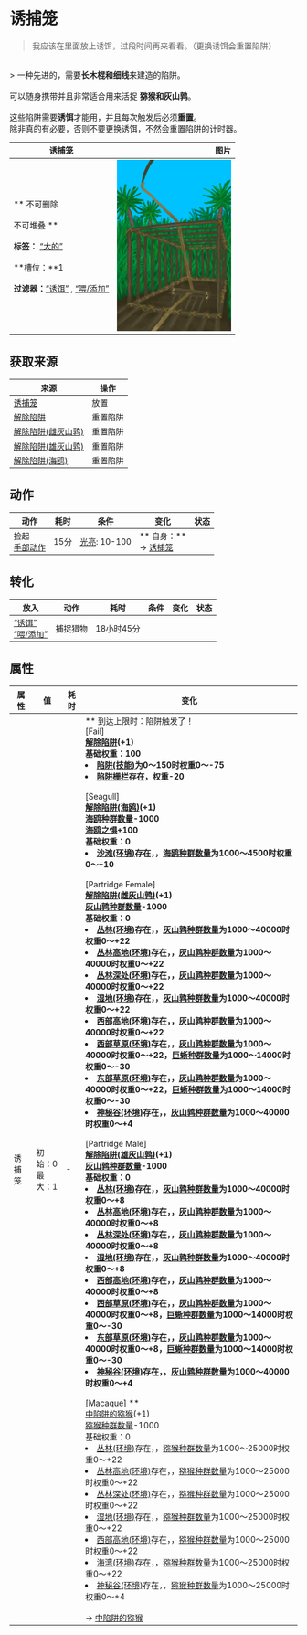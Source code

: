 # 诱捕笼  
> 我应该在里面放上诱饵，过段时间再来看看。（更换诱饵会重置陷阱）  
<br>  
> 一种先进的，需要<b>长木棍和细线</b>来建造的陷阱。<br><br>可以随身携带并且非常适合用来活捉 <b>猕猴和灰山鹑</b>。<br><br>这些陷阱需要<b>诱饵</b>才能用，并且每次触发后必须<b>重置</b>。<br>除非真的有必要，否则不要更换诱饵，不然会重置陷阱的计时器。  
  
  诱捕笼  |   图片   
 ----  |  ----:   
 ** 不可删除 **<br><br>** 不可堆叠 **<br><br>**标签：**	[“大的”](tag_Large.md)<br><br>**槽位：**1<br><br>**过滤器：**[“诱饵”](tag_Bait.md) , [“喂/添加”](tag_Feed.md)  |  <img decoding="async" src="Sprite/CagePlacedTrap.png" href="a.md" style="max-width:300px;max-height:300px;">   
  
## 获取来源  
来源  |  操作  
----  |  ----  
[诱捕笼](CageTrap.md)  |  放置  
[解除陷阱](CageTrapPlacedTriggered.md)  |  重置陷阱  
[解除陷阱(雌灰山鹑)](CageTrapPlacedTriggeredPartridgeFemale.md)  |  重置陷阱  
[解除陷阱(雄灰山鹑)](CageTrapPlacedTriggeredPartridgeMale.md)  |  重置陷阱  
[解除陷阱(海鸥)](CageTrapPlacedTriggeredSeagull.md)  |  重置陷阱  
## 动作  
动作  |  耗时  |  条件  |  变化  |  状态  
----  |  ----  |  ----  |  ----  |  ----  
捡起<br>[手部动作](HandAction.md)  |  15分  |  [光亮](Light.md): 10-100  |  ** 自身：**<br>→ [诱捕笼](CageTrap.md)  |    
## 转化  
放入  |  动作  |  耗时  |  条件  |  变化  |  状态  
----  |  ----  |  ----  |  ----  |  ----  |  ----  
[“诱饵”](tag_Bait.md)<br>[“喂/添加”](tag_Feed.md)  |  捕捉猎物  |  18小时45分  |    |    |    
## 属性   
属性  |  值  |  耗时  |  变化  
----  |  ----  |  ----  |  ----  
诱捕笼  |  初始：0<br>最大：1  |  -  |  ** 到达上限时：陷阱触发了！ **<br>** [Fail] **<br>  [解除陷阱](CageTrapPlacedTriggered.md)(+1)<br>基础权重：100<li>[陷阱(技能)](Skill_Trapping.md)为0～150时权重0～-75</li><li>[陷阱栅栏](Imp_TrappingFences.md)存在，权重-20</li><br>** [Seagull] **<br>  [解除陷阱(海鸥)](CageTrapPlacedTriggeredSeagull.md)(+1)<br>[海鸥种群数量](Pop_Seagull.md)-1000<br>[海鸥之惧](SeagullFear.md)+100<br>基础权重：0<li>[沙滩(环境)](Env_Beach.md)存在，，[海鸥种群数量](Pop_Seagull.md)为1000～4500时权重0～+10</li><br>** [Partridge Female] **<br>  [解除陷阱(雌灰山鹑)](CageTrapPlacedTriggeredPartridgeFemale.md)(+1)<br>[灰山鹑种群数量](Pop_Partridge.md)-1000<br>基础权重：0<li>[丛林(环境)](Env_Jungle.md)存在，，[灰山鹑种群数量](Pop_Partridge.md)为1000～40000时权重0～+22</li><li>[丛林高地(环境)](Env_JungleHighlands.md)存在，，[灰山鹑种群数量](Pop_Partridge.md)为1000～40000时权重0～+22</li><li>[丛林深处(环境)](Env_DeepJungle.md)存在，，[灰山鹑种群数量](Pop_Partridge.md)为1000～40000时权重0～+22</li><li>[湿地(环境)](Env_Wetlands.md)存在，，[灰山鹑种群数量](Pop_Partridge.md)为1000～40000时权重0～+22</li><li>[西部高地(环境)](Env_HighlandsWestern.md)存在，，[灰山鹑种群数量](Pop_Partridge.md)为1000～40000时权重0～+22</li><li>[西部草原(环境)](Env_GrasslandsW.md)存在，，[灰山鹑种群数量](Pop_Partridge.md)为1000～40000时权重0～+22，[巨蜥种群数量](Pop_Monitor.md)为1000～14000时权重0～-30</li><li>[东部草原(环境)](Env_GrasslandsE.md)存在，，[灰山鹑种群数量](Pop_Partridge.md)为1000～40000时权重0～+22，[巨蜥种群数量](Pop_Monitor.md)为1000～14000时权重0～-30</li><li>[神秘谷(环境)](Env_SecretValley.md)存在，，[灰山鹑种群数量](Pop_Partridge.md)为1000～40000时权重0～+4</li><br>** [Partridge Male] **<br>  [解除陷阱(雄灰山鹑)](CageTrapPlacedTriggeredPartridgeMale.md)(+1)<br>[灰山鹑种群数量](Pop_Partridge.md)-1000<br>基础权重：0<li>[丛林(环境)](Env_Jungle.md)存在，，[灰山鹑种群数量](Pop_Partridge.md)为1000～40000时权重0～+8</li><li>[丛林高地(环境)](Env_JungleHighlands.md)存在，，[灰山鹑种群数量](Pop_Partridge.md)为1000～40000时权重0～+8</li><li>[丛林深处(环境)](Env_DeepJungle.md)存在，，[灰山鹑种群数量](Pop_Partridge.md)为1000～40000时权重0～+8</li><li>[湿地(环境)](Env_Wetlands.md)存在，，[灰山鹑种群数量](Pop_Partridge.md)为1000～40000时权重0～+8</li><li>[西部高地(环境)](Env_HighlandsWestern.md)存在，，[灰山鹑种群数量](Pop_Partridge.md)为1000～40000时权重0～+8</li><li>[西部草原(环境)](Env_GrasslandsW.md)存在，，[灰山鹑种群数量](Pop_Partridge.md)为1000～40000时权重0～+8，[巨蜥种群数量](Pop_Monitor.md)为1000～14000时权重0～-30</li><li>[东部草原(环境)](Env_GrasslandsE.md)存在，，[灰山鹑种群数量](Pop_Partridge.md)为1000～40000时权重0～+8，[巨蜥种群数量](Pop_Monitor.md)为1000～14000时权重0～-30</li><li>[神秘谷(环境)](Env_SecretValley.md)存在，，[灰山鹑种群数量](Pop_Partridge.md)为1000～40000时权重0～+4</li><br>** [Macaque] **<br>  [中陷阱的猕猴](CageTrapMacaque.md)(+1)<br>[猕猴种群数量](Pop_Macaque.md)-1000<br>基础权重：0<li>[丛林(环境)](Env_Jungle.md)存在，，[猕猴种群数量](Pop_Macaque.md)为1000～25000时权重0～+22</li><li>[丛林高地(环境)](Env_JungleHighlands.md)存在，，[猕猴种群数量](Pop_Macaque.md)为1000～25000时权重0～+22</li><li>[丛林深处(环境)](Env_DeepJungle.md)存在，，[猕猴种群数量](Pop_Macaque.md)为1000～25000时权重0～+22</li><li>[湿地(环境)](Env_Wetlands.md)存在，，[猕猴种群数量](Pop_Macaque.md)为1000～25000时权重0～+22</li><li>[西部高地(环境)](Env_HighlandsWestern.md)存在，，[猕猴种群数量](Pop_Macaque.md)为1000～25000时权重0～+22</li><li>[海湾(环境)](Env_Bay.md)存在，，[猕猴种群数量](Pop_Macaque.md)为1000～25000时权重0～+22</li><li>[神秘谷(环境)](Env_SecretValley.md)存在，，[猕猴种群数量](Pop_Macaque.md)为1000～25000时权重0～+4</li><br>→ [中陷阱的猕猴](CageTrapMacaque.md)  


<script>document.title="诱捕笼 - 卡牌生存百科 Card Survival Wiki";</script>